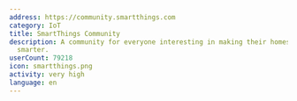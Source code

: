 ```yaml
---
address: https://community.smartthings.com
category: IoT
title: SmartThings Community
description: A community for everyone interesting in making their homes and lives
  smarter.
userCount: 79218
icon: smartthings.png
activity: very high
language: en
---
```

